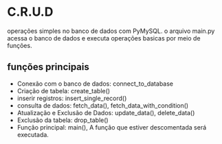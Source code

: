 # C.R.U.D
operações simples no banco de dados com PyMySQL.
o arquivo main.py acessa o banco de dados e executa operações basicas por meio de funções.

## funções principais	
- Conexão com o banco de dados: connect_to_database
- Criação de tabela: create_table()
- inserir registros: insert_single_record()
- consulta de dados: fetch_data(), fetch_data_with_condition()
- Atualização e Exclusão de Dados: update_data(), delete_data()
- Exclusão da tabela: drop_table()
- Função principal: main(), A função que estiver descomentada será executada.
